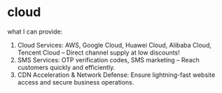 # cloud
what I can provide:
1. Cloud Services: AWS, Google Cloud, Huawei Cloud, Alibaba Cloud, Tencent Cloud – Direct channel supply at low discounts!
2. SMS Services: OTP verification codes, SMS marketing – Reach customers quickly and efficiently.
3. CDN Acceleration & Network Defense: Ensure lightning-fast website access and secure business operations.
